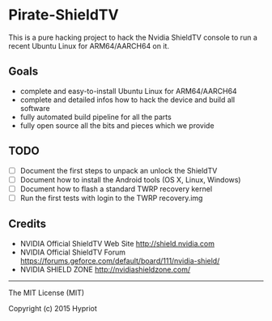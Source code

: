 # Pirate-ShieldTV

This is a pure hacking project to hack the Nvidia ShieldTV console to run a recent Ubuntu Linux for ARM64/AARCH64 on it.

## Goals

* complete and easy-to-install Ubuntu Linux for ARM64/AARCH64
* complete and detailed infos how to hack the device and build all software
* fully automated build pipeline for all the parts
* fully open source all the bits and pieces which we provide


## TODO

- [ ] Document the first steps to unpack an unlock the ShieldTV
- [ ] Document how to install the Android tools (OS X, Linux, Windows)
- [ ] Document how to flash a standard TWRP recovery kernel
- [ ] Run the first tests with login to the TWRP recovery.img

## Credits

* NVIDIA Official ShieldTV Web Site http://shield.nvidia.com
* NVIDIA Official ShieldTV Forum https://forums.geforce.com/default/board/111/nvidia-shield/
* NVIDIA SHIELD ZONE http://nvidiashieldzone.com/

---
The MIT License (MIT)

Copyright (c) 2015 Hypriot
